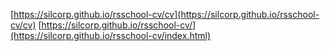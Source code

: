 [https://silcorp.github.io/rsschool-cv/cv](https://silcorp.github.io/rsschool-cv/cv)
[https://silcorp.github.io/rsschool-cv/](https://silcorp.github.io/rsschool-cv/index.html)